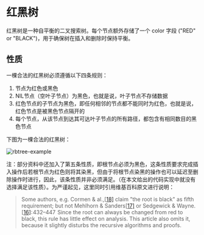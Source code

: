 # 红黑树

红黑树是一种自平衡的二叉搜索树。每个节点额外存储了一个 color 字段 ("RED" or "BLACK")，用于确保树在插入和删除时保持平衡。



## 性质

一棵合法的红黑树必须遵循以下四条规则：

1. 节点为红色或黑色
2. NIL节点（空叶子节点）为黑色，也就是说，叶子节点不存储数据
3. 红色节点的子节点为黑色，即任何相邻的节点都不能同时为红色，也就是说，红色节点是被黑色节点隔开的
4. 每个节点，从该节点到达其可达叶子节点的所有路径，都包含有相同数目的黑色节点

下图为一棵合法的红黑树：

![rbtree-example](https://oi-wiki.org/ds/images/rbtree-example.svg)

注：部分资料中还加入了第五条性质，即根节点必须为黑色，这条性质要求完成插入操作后若根节点为红色则将其染黑，但由于将根节点染黑的操作也可以延迟至删除操作时进行，因此，该条性质并非必须满足。（在本文给出的代码实现中就没有选择满足该性质）。为严谨起见，这里同时引用维基百科原文进行说明：

> Some authors, e.g. Cormen & al.,[[18\]](https://en.wikipedia.org/wiki/Red–black_tree#cite_note-Cormen2009-18) claim "the root is black" as fifth requirement; but not Mehlhorn & Sanders[[17\]](https://en.wikipedia.org/wiki/Red–black_tree#cite_note-Mehlhorn2008-17) or Sedgewick & Wayne.[[16\]](https://en.wikipedia.org/wiki/Red–black_tree#cite_note-Algs4-16): 432–447  Since the root can always be changed from red to black, this rule has little effect on analysis. This article also omits it, because it slightly disturbs the recursive algorithms and proofs.

















